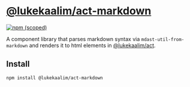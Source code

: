 # [@lukekaalim/act-markdown](https://act.luke.kaal.im/libraries/markdown)

[![npm (scoped)](https://img.shields.io/npm/v/@lukekaalim/act-markdown)](https://www.npmjs.com/package/@lukekaalim/act-markdown)

A component library that parses markdown syntax via `mdast-util-from-markdown`
and renders it to html elements in [@lukekaalim/act](https://act.luke.kaal.im).

## Install
```bash
npm install @lukekaalim/act-markdown
```
